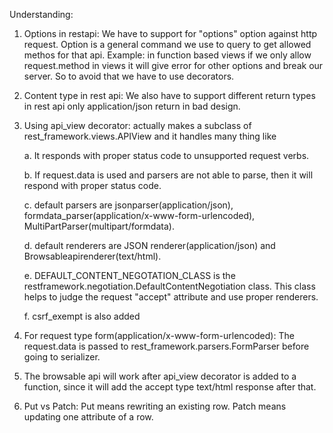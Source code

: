 Understanding: 
1) Options in restapi:
    We have to support for "options" option against http request.
    Option is a general command we use to query to get allowed methos for that api.
    Example: in function based views if we only allow request.method in views it will give error for other options and break our server.
    So to avoid that we have to use decorators.
2) Content type in rest api:
    We also have to support different return types in rest api only application/json return in bad design.

3) Using api_view decorator:
    actually makes a subclass of rest_framework.views.APIView and it handles many thing like
    
    a. It responds with proper status code to unsupported request verbs.
    
    b. If request.data is used and parsers are not able to parse, then it will respond with proper status code.
    
    c. default parsers are jsonparser(application/json), formdata_parser(application/x-www-form-urlencoded), MultiPartParser(multipart/formdata).
    
    d. default renderers are JSON renderer(application/json) and Browsableapirenderer(text/html).
    
    e. DEFAULT_CONTENT_NEGOTATION_CLASS is the restframework.negotiation.DefaultContentNegotiation class.
    This class helps to judge the request "accept" attribute and use proper renderers.
    
    f. csrf_exempt is also added
    
4) For request type form(application/x-www-form-urlencoded):
    The request.data is passed to rest_framework.parsers.FormParser before going to serializer.
    
5) The browsable api will work after api_view decorator is added to a function, since it will
    add the accept type text/html response after that.
    
6) Put vs Patch: Put means rewriting an existing row. Patch means updating one attribute of a row.
